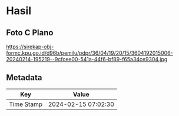 # Hasil

## Foto C Plano

https://sirekap-obj-formc.kpu.go.id/d96b/pemilu/pdpr/36/04/19/20/15/3604192015006-20240214-195219--9cfcee00-541a-44f6-bf89-f65a34ce9304.jpg


## Metadata

| Key        | Value               |
| ---------- | ------------------- |
| Time Stamp | 2024-02-15 07:02:30 |



